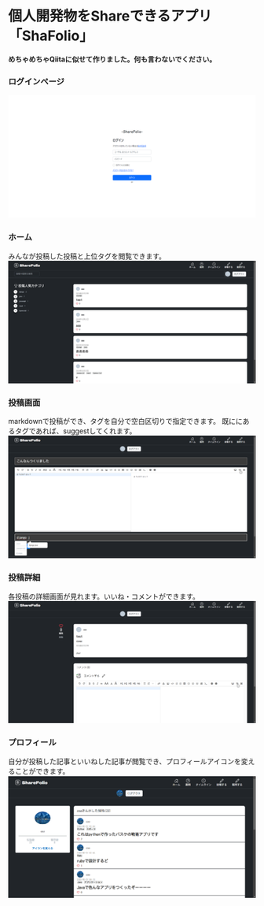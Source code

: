 # 個人開発物をShareできるアプリ「ShaFolio」

**めちゃめちゃQiitaに似せて作りました。何も言わないでください。**


### ログインページ
<img src="./README_image/login.png">

### ホーム
みんなが投稿した投稿と上位タグを閲覧できます。
<img src="./README_image/home.png">

### 投稿画面
markdownで投稿ができ、タグを自分で空白区切りで指定できます。
既ににあるタグであれば、suggestしてくれます。
<img src="./README_image/post.png">

### 投稿詳細
各投稿の詳細画面が見れます。いいね・コメントができます。
<img src="./README_image/post_detail.png">

### プロフィール
自分が投稿した記事といいねした記事が閲覧でき、プロフィールアイコンを変えることができます。
<img src="./README_image/profile.png">
